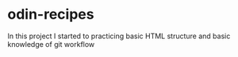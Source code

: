 # odin-recipes

In this project I started to practicing basic HTML structure
and basic knowledge of git workflow
